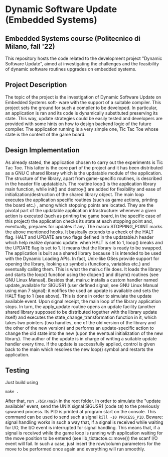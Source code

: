 # Dynamic Software Update (Embedded Systems)

## Embedded Systems course (Politecnico di Milano, fall '22)  

This repository hosts the code related to the development project "Dynamic Software Update", aimed at investigating the challenges and 
the feasibility of dynamic software routines upgrades on embedded systems.   

## Project Description
The topic of the project is the investigation of Dynamic Software Update on Embedded Systems soft-
ware with the support of a suitable compiler. This project sets the ground for such a compiler to be
developed. In particular, an application is ran and its code is dynamically substituted preserving its
state. This way, update strategies could be easily tested and developers are provided with some hints
on how to design backend logic of the future compiler. The application running is a very simple one,
Tic Tac Toe whose state is the content of the game board.

## Design Implementation
As already stated, the application chosen to carry out the experiments is Tic Tac Toe. This latter is the core part of
the project and it has been distributed as a GNU C shared library which is the updatable module
of the application. The structure of the library, apart from game-specific routines, is described in the
header file updatable.h. The routine loop() is the application library main function, while init() and
destroy() are added for flexibility and ease of initialization/destruction of the shared library object. The
main loop executes the application specific routines (such as game actions, printing the board etc.)
, among which stopping points are located. They are the pivotal part of the updatable application
infrastructure: whenever a given action is executed (such as printing the game board, in the specific
case of this project) the application checks its state at each stopping point and, eventually, prepares for
updates if any. The macro STOPPING_POINT marks the above mentioned hooks. It basically extends
to a check of the HALT flag. HALT and UPDATE are two flags defined in the updatable.h header which
help realize dynamic update: when HALT is set to 1, loop() breaks and the UPDATE flag is set to 1. It
means that the library is ready to be swapped.
The application is built as a shared library because it is intended to be used with the Dynamic Loading
APIs. In fact, Unix-like OSes provide support for opening the library, looking up symbols (functions,
variables etc.) and eventually calling them. This is what the main.c file does. It loads the library and
starts the loop() function using the dlopen() and dlsym() routines (see GNU Linux Manual).
Besides that, main.c installs a custom handler named update_available for SIGUSR1 (user defined
signal, see GNU Linux Manual using man 7 signal): it notifies the used an update is available and sets
the HALT flag to 1 (see above). This is done in order to simulate the update available event. Upon
signal receipt, the main loop of the library application stops. In turn, the apply_update routine opens an
update facility (another shared library supposed to be distributed together with the library update itself)
and executes the state_change_transformation function in it, which takes two pointers (two handles,
one of the old version of the library and the other of the new version) and performs an update-specific
action to change the old state into the new (upon the eventual initialization of the new library). The
author of the update is in charge of writing a suitable update handler every time.
If the update is successfully applied, control is given back to the main which resolves the new loop()
symbol and restarts the application.

## Testing
Just build using 
```
make .
```
After that, run 
`./bin/main`
in the root folder. 
In order to simulate the "update available" event, send the UNIX signal SIGUSR1 (code `10`) to the previously spwaned process. Its PID is printed at program start on the console. This command can be used to send such a signal 
`kill -10 PROCESS_PID`. 
Beware: signal handling works in such a way that, if a signal is received while waiting for I/O, the I/O event is interrupted for signal handling. 
This means that, if a signal is received while the game loop is running with application waiting for the move position to be entered (see lib_tictactoe.c::move()) the scanf I/O event will fail. In such a case, just insert the row/column parameters for the move to be performed once again and everything will run smoothly. 
